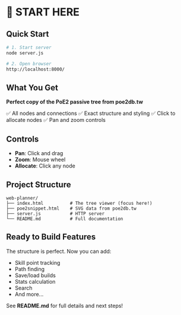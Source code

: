 # 🎯 START HERE

## Quick Start

```bash
# 1. Start server
node server.js

# 2. Open browser
http://localhost:8000/
```

## What You Get

**Perfect copy of the PoE2 passive tree from poe2db.tw**

✅ All nodes and connections
✅ Exact structure and styling
✅ Click to allocate nodes
✅ Pan and zoom controls

## Controls

- **Pan**: Click and drag
- **Zoom**: Mouse wheel
- **Allocate**: Click any node

## Project Structure

```
web-planner/
├── index.html          # The tree viewer (focus here!)
├── poe2snippet.html    # SVG data from poe2db.tw
├── server.js           # HTTP server
└── README.md           # Full documentation
```

## Ready to Build Features

The structure is perfect. Now you can add:
- Skill point tracking
- Path finding
- Save/load builds
- Stats calculation
- Search
- And more...

See **README.md** for full details and next steps!
